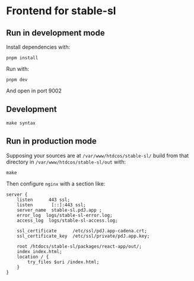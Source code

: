 # Frontend for stable-sl


## Run in development mode
Install dependencies with:
```
pnpm install
```

Run with:
```
pnpm dev
```

And open in port 9002


## Development

```
make syntax
```


## Run in production mode

Supposing your sources are at `/var/www/htdcos/stable-sl/` build 
from that directory in `/var/www/htdcos/stable-sl/out` with:

```
make
```

Then configure `nginx` with a section like:
```
server {
    listen      443 ssl;
    listen       [::]:443 ssl;
    server_name  stable-sl.pdJ.app ;
    error_log  logs/stable-sl-error.log;
    access_log  logs/stable-sl-access.log;

    ssl_certificate      /etc/ssl/pdJ.app-cadena.crt;
    ssl_certificate_key  /etc/ssl/private/pdJ.app.key;

    root /htdocs/stable-sl/packages/react-app/out/;
    index index.html;
    location / {
        try_files $uri /index.html;
    }
}
```
